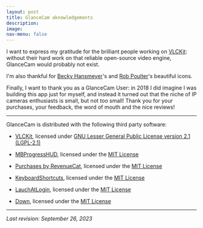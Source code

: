 ```yaml
---
layout: post
title: GlanceCam aknowledgements
description:
image:
nav-menu: false
---
```

I want to express my gratitude for the brilliant people working on [VLCKit](https://code.videolan.org/videolan/VLCKit): without their hard work on that reliable open-source video engine, GlanceCam would probably not exist.

I'm also thankful for [Becky Hansmeyer](https://beckyhansmeyer.com)'s and [Rob Poulter](https://headtilt.me)'s beautiful icons.

Finally, I want to thank you as a GlanceCam User: in 2018 I did imagine I was building this app just for myself, and instead it turned out that the niche of IP cameras enthusiasts is small, but not _too_ small! Thank you for your purchases, your feedback, the word of mouth and the nice reviews!

---

GlanceCam is distributed with the following third party software:

- [VLCKit](https://code.videolan.org/videolan/VLCKit), licensed under [GNU Lesser General Public License version 2.1 (LGPL-2.1)](https://opensource.org/licenses/LGPL-2.1/)

- [MBProgressHUD](https://github.com/jdg/MBProgressHUD), licensed under the [MIT License](https://opensource.org/licenses/LGPL-2.1/)

- [Purchases by RevenueCat](https://github.com/RevenueCat/purchases-ios), licensed under the [MIT License](https://opensource.org/licenses/LGPL-2.1/)

- [KeyboardShortcuts](https://github.com/sindresorhus/KeyboardShortcuts), licensed under the [MIT License](https://opensource.org/licenses/LGPL-2.1/)

- [LauchAtLogin](https://github.com/sindresorhus/LaunchAtLogin), licensed under the [MIT License](https://opensource.org/licenses/LGPL-2.1/)

- [Down](https://github.com/johnxnguyen/Down), licensed under the [MIT License](https://opensource.org/licenses/LGPL-2.1/)

---

*Last revision: September 26, 2023*